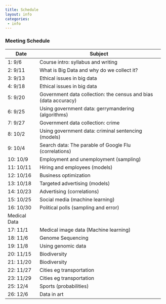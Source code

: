 ```yaml
---
title: Schedule
layout: info
categories:
 - info
---
```


### Meeting Schedule

Date | Subject 
 --- | ---  
1: 9/6 | Course intro: syllabus and writing
2: 9/11 | What is Big Data and why do we collect it? 
3: 9/13 | Ethical issues in big data 
4: 9/18 | Ethical issues in big data 
5: 9/20 | Government data collection: the census and bias (data accuracy)
6: 9/25 | Using government data: gerrymandering (algorithms)
7: 9/27 | Government data collection: crime
8: 10/2 | Using government data: criminal sentencing (models)
9: 10/4 | Search data: The parable of Google Flu (correlations)
10: 10/9 | Employment and unemployment (sampling)
11: 10/11 | Hiring and employees (models)
12: 10/16 | Business optimization
13: 10/18 | Targeted advertising (models)
14: 10/23 | Advertising (correlations)
15: 10/25 | Social media (machine learning)
16: 10/30 | Political polls (sampling and error)
 | Medical Data 
17: 11/1 | Medical image data (Machine learning)
18: 11/6 | Genome Sequencing  
19: 11/8 | Using genomic data  
20: 11/15 | Biodiversity   
21: 11/20 | Biodiversity   
22: 11/27 | Cities eg transportation
23: 11/29 | Cities eg transportation
25: 12/4 | Sports (probabilities)
26: 12/6 | Data in art 


  
